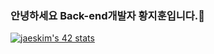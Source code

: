### 안녕하세요 Back-end개발자 황지훈입니다.👋

[![jaeskim's 42 stats](https://badge42.herokuapp.com/api/stats/jihuhwan)](https://github.com/JaeSeoKim/badge42)
